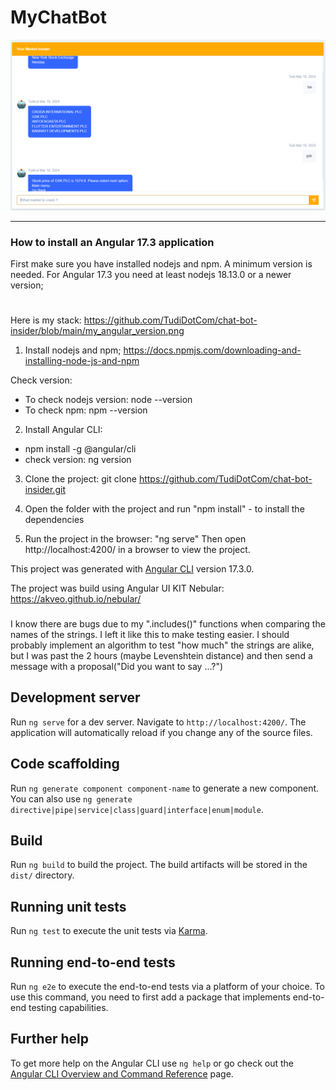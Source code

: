

# MyChatBot
![alt text](https://github.com/TudiDotCom/chat-bot-insider/blob/main/sample.png)

<hr>

### How to install an Angular 17.3 application 
First make sure you have installed nodejs and npm. A minimum version is needed. For Angular 17.3 you need at least nodejs 18.13.0 or a newer version;
#
Here is my stack: https://github.com/TudiDotCom/chat-bot-insider/blob/main/my_angular_version.png

1. Install nodejs and npm; https://docs.npmjs.com/downloading-and-installing-node-js-and-npm

Check version:
- To check nodejs version: node --version
- To check npm: npm --version 

2. Install Angular CLI:
- npm install -g @angular/cli
- check version: ng version

3. Clone the project: git clone https://github.com/TudiDotCom/chat-bot-insider.git

4. Open the folder with the project and run "npm install" - to install the dependencies

5. Run the project in the browser: "ng serve"
Then open http://localhost:4200/ in a browser to view the project.


This project was generated with [Angular CLI](https://github.com/angular/angular-cli) version 17.3.0.

The project was build using Angular UI KIT Nebular: https://akveo.github.io/nebular/



###
I know there are bugs due to my ".includes()" functions when comparing the names of the strings. I left it like this to make testing easier.
I should probably implement an algorithm to test "how much" the strings are alike, but I
was past the 2 hours (maybe Levenshtein distance) and then send a message with a proposal("Did you want to say ...?") 



## Development server

Run `ng serve` for a dev server. Navigate to `http://localhost:4200/`. The application will automatically reload if you change any of the source files.

## Code scaffolding

Run `ng generate component component-name` to generate a new component. You can also use `ng generate directive|pipe|service|class|guard|interface|enum|module`.

## Build

Run `ng build` to build the project. The build artifacts will be stored in the `dist/` directory.

## Running unit tests

Run `ng test` to execute the unit tests via [Karma](https://karma-runner.github.io).

## Running end-to-end tests

Run `ng e2e` to execute the end-to-end tests via a platform of your choice. To use this command, you need to first add a package that implements end-to-end testing capabilities.

## Further help

To get more help on the Angular CLI use `ng help` or go check out the [Angular CLI Overview and Command Reference](https://angular.io/cli) page.

